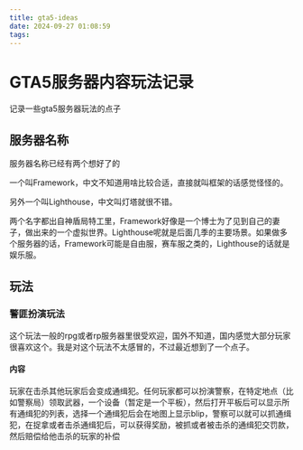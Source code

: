 ```yaml
---
title: gta5-ideas
date: 2024-09-27 01:08:59
tags:
---
```

# GTA5服务器内容玩法记录
记录一些gta5服务器玩法的点子

## 服务器名称
服务器名称已经有两个想好了的

一个叫Framework，中文不知道用啥比较合适，直接就叫框架的话感觉怪怪的。

另外一个叫Lighthouse，中文叫灯塔就很不错。

两个名字都出自神盾局特工里，Framework好像是一个博士为了见到自己的妻子，做出来的一个虚拟世界。Lighthouse呢就是后面几季的主要场景。如果做多个服务器的话，Framework可能是自由服，赛车服之类的，Lighthouse的话就是娱乐服。

## 玩法

### 警匪扮演玩法
这个玩法一般的rpg或者rp服务器里很受欢迎，国外不知道，国内感觉大部分玩家很喜欢这个。我是对这个玩法不太感冒的，不过最近想到了一个点子。

#### 内容
玩家在击杀其他玩家后会变成通缉犯。任何玩家都可以扮演警察，在特定地点（比如警察局）领取武器，一个设备（暂定是一个平板），然后打开平板后可以显示所有通缉犯的列表，选择一个通缉犯后会在地图上显示blip，警察可以就可以抓通缉犯，在捉拿或者击杀通缉犯后，可以获得奖励，被抓或者被击杀的通缉犯交罚款，然后赔偿给他击杀的玩家的补偿